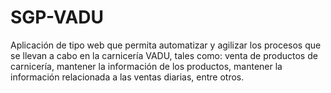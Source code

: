 # SGP-VADU
Aplicación de tipo web que permita automatizar y agilizar los procesos que se llevan a cabo en la carnicería VADU, tales como: venta de productos de carnicería, mantener la información de los productos, mantener la información relacionada a las ventas diarias, entre otros.
